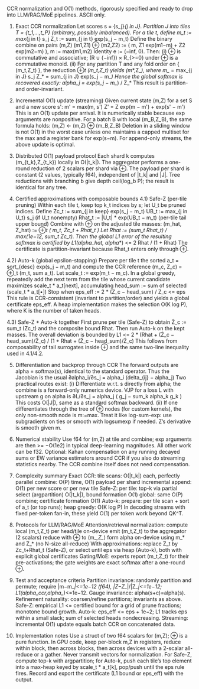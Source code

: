CCR normalization and O(1) methods, rigorously specified and ready to drop into LLM/RAG/MoE pipelines. ASCII only.

1. Exact CCR normalization
   Let scores s = {s_j}*{j in J}. Partition J into tiles T = {t_1,...,t_P} (arbitrary, possibly imbalanced).
   For a tile t, define
   m_t := max*{j in t} s_j
   Z_t := sum_{j in t} exp(s_j − m_t)
   Define the binary combine on pairs (m,Z)
   (m1,Z1) ⊕ (m2,Z2) := ( m, Z1 exp(m1−m) + Z2 exp(m2−m) ),  m := max(m1,m2)
   Identity e := (−inf, 0). Then:
   (i) ⊕ is commutative and associative; (R ∪ {−inf}) × R_{>=0} under ⊕ is a commutative monoid.
   (ii) For any partition T and any fold order on { (m_t,Z_t) }, the reduction ⊕*t (m_t,Z_t) yields (m**,Z_*), where
   m_* = max_{j in J} s_j
   Z_* = sum_{j in J} exp(s_j − m_*)
   Hence the global softmax is recovered exactly:
   alpha_j = exp(s_j − m_*) / Z_*
   This result is partition- and order-invariant.

2. Incremental O(1) update (streaming)
   Given current state (m,Z) for a set S and a new score s':
   m' = max(m, s')
   Z' = Z exp(m − m') + exp(s' − m')
   This is an O(1) update per arrival. It is numerically stable because exp arguments are nonpositive. For a batch B with local (m_B,Z_B), the same formula holds:
   (m,Z) ← (m,Z) ⊕ (m_B,Z_B)
   Deletion in a sliding window is not O(1) in the worst case unless one maintains a capped multiset for the max and a register bank for exp(s−m). For append-only streams, the above update is optimal.

3. Distributed O(1) payload protocol
   Each shard k computes (m_{t_k},Z_{t_k}) locally in O(|t_k|). The aggregator performs a one-round reduction of 2 scalars per shard via ⊕. The payload per shard is constant (2 values, typically f64), independent of |t_k| and |J|. Tree reductions with branching b give depth ceil(log_b P); the result is identical for any tree.

4. Certified approximations with composable bounds
   4.1) Safe-Z (per-tile pruning)
   Within each tile t, keep top k_t indices by s; let U_t be pruned indices. Define
   Zc_t := sum_{j in keep} exp(s_j − m_t)
   UB_t := max_{j in U_t} s_j  (if U_t nonempty)
   Rhat_t := |U_t| * exp(UB_t − m_t)  (per-tile tail upper bound)
   Combine with ⊕ on the adjusted tile masses:
   (m_hat, Z_hat) := ⊕*t ( m_t, Zc_t + Rhat_t )
   Let Rhat := (sum_t Rhat_t) / max(1e−12, sum_t Zc_t). Then the global L1 error of the resulting softmax is certified by
   L1(alpha_hat, alpha**) <= 2 Rhat / (1 + Rhat)
   The certificate is partition-invariant because Rhat_t enters only through ⊕.

4.2) Auto-k (global epsilon-stopping)
Prepare per tile t the sorted a_t = sort_{desc} exp(s_j − m_t) and compute the CCR reference (m_c, Z_c) = ⊕_t (m_t, sum a_t). Let scale_t := exp(m_t − m_c). In a global greedy, repeatedly add the next term from the tile whose current candidate maximizes scale_t * a_t[next], accumulating
head_sum := sum of selected (scale_t * a_t[•])
Stop when
eps_eff := 2 * (Z_c − head_sum) / Z_c <= eps
This rule is CCR-consistent (invariant to partition/order) and yields a global certificate eps_eff. A heap implementation makes the selection O(K log P), where K is the number of taken heads.

4.3) Safe-Z + Auto-k together
First prune per tile (Safe-Z) to obtain Z̃_c := sum_t (Zc_t) and the composite bound Rhat. Then run Auto-k on the kept masses. The overall deviation is bounded by
L1 <= 2 * (Rhat + (Z̃_c − head_sum)/Z̃_c) / (1 + Rhat + (Z̃_c − head_sum)/Z̃_c)
This follows from composability of tail surrogates inside ⊕ and the same two-line inequality used in 4.1/4.2.

5. Differentiation and backprop through CCR
   The forward outputs are alpha = softmax(s), identical to the standard operator. Thus the Jacobian is the usual
   ∂alpha_i/∂s_j = alpha_i (delta_{ij} − alpha_j)
   Two practical routes exist:
   (i) Differentiate w.r.t. s directly from alpha; the combine is a forward-only numerics device. VJP for a loss L with upstream g on alpha is
   ∂L/∂s_j = alpha_j ( g_j − sum_k alpha_k g_k )
   This costs O(|J|), same as a standard softmax backward.
   (ii) If one differentiates through the tree of ⊕ nodes (for custom kernels), the only non-smooth node is m:=max. Treat it like log-sum-exp: use subgradients on ties or smooth with logsumexp if needed. Z’s derivative is smooth given m.

6. Numerical stability
   Use f64 for (m,Z) at tile and combine; exp arguments are then >= −O(1e2) in typical deep-learning magnitudes. All other work can be f32. Optional: Kahan compensation on any running decayed sums or EW variance estimators around CCR if you also do streaming statistics nearby. The CCR combine itself does not need compensation.

7. Complexity summary
   Exact CCR:
   tile scans: O(|t_k|) each, perfectly parallel
   combine: O(P) time, O(1) payload per shard
   incremental append: O(1) per new score or per new tile
   Safe-Z:
   per tile: top-k via partial select (argpartition) O(|t_k|), bound formation O(1)
   global: same O(P) combine; certificate formation O(1)
   Auto-k:
   prepare: per tile scan + sort of a_t (or top runs); heap greedy: O(K log P)
   In decoding streams with fixed per-token fan-in, these yield O(1) per token work beyond QK^T.

8. Protocols for LLM/RAG/MoE
   Attention/retrieval normalization:
   compute local (m_t,Z_t) per head/tile on-device
   emit (m_t,Z_t) to the aggregator (2 scalars)
   reduce with ⊕ to (m_*,Z_*)
   form alpha on-device using m_* and Z_* (no N-size all-reduce)
   With approximations:
   replace Z_t by Zc_t+Rhat_t (Safe-Z), or
   select until eps via heap (Auto-k), both with explicit global certificates
   Gating/MoE:
   experts report (m_t,Z_t) for their pre-activations; the gate weights are exact softmax after a one-round ⊕.

9. Test and acceptance criteria
   Partition invariance: randomly partition and permute; require |m−m_*|<=1e−12 (f64), |Z−Z_*|/|Z_*|<=1e−12; L1(alpha_ccr,alpha_*)<=1e−12.
   Gauge invariance: alpha(s+c)=alpha(s).
   Refinement naturality: coarsen/refine partitions; invariants as above.
   Safe-Z: empirical L1 <= certified bound for a grid of prune fractions; monotone bound growth.
   Auto-k: eps_eff <= eps + 1e−2; L1 tracks eps within a small slack; sum of selected heads nondecreasing.
   Streaming: incremental O(1) update equals batch CCR on concatenated data.

10. Implementation notes
    Use a struct of two f64 scalars for (m,Z); ⊕ is a pure function. In GPU code, keep per-block m,Z in registers, reduce within block, then across blocks, then across devices with a 2-scalar all-reduce or a gather. Never transmit vectors for normalization. For Safe-Z, compute top-k with argpartition; for Auto-k, push each tile’s top element into a max-heap keyed by scale_t * a_t[k], pop/push until the eps rule fires. Record and export the certificate (L1 bound or eps_eff) with the output.
